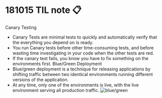 # 181015 TIL note :clipboard:
Canary Testing
- Canary Tests are minimal tests to quickly and automatically verify that the everything you depend on is ready. 
- You run Canary tests before other time-consuming tests, and before wasting time investigating in your code when the other tests are red. 
- If the canary test fails, you know you have to fix something on the environments first.
Blue/Green Deployment
- Blue/green deployment is a technique for releasing applications by shifting traffic between two identical environments running different versions of the application.
- At any time, only one of the environments is live, with the live environment serving all production traffic. 
![blue/green](https://www.parkmycloud.com/wp-content/uploads/2017/11/greenblue.png)
